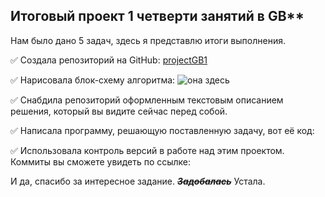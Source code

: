 ## Итоговый проект 1 четверти занятий в GB**
Нам было дано 5 задач, здесь я представлю итоги выполнения.

:white_check_mark: Создала репозиторий на GitHub: [projectGB1](https://github.com/captaingitt/projectGB1.git)

:white_check_mark: Нарисовала блок-схему алгоритма: ![она здесь](https://avatars1.githubusercontent.com/u/5384215?v=3&s=460 "Орк")

:white_check_mark: Снабдила репозиторий оформленным текстовым описанием решения, который вы видите сейчас перед собой. 

:white_check_mark: Написала программу, решающую поставленную задачу, вот её код:

:white_check_mark: Использовала контроль версий в работе над этим проектом. Коммиты вы сможете увидеть по ссылке: 

И да, спасибо за интересное задание. ~~*__Задобалась__*~~ Устала.